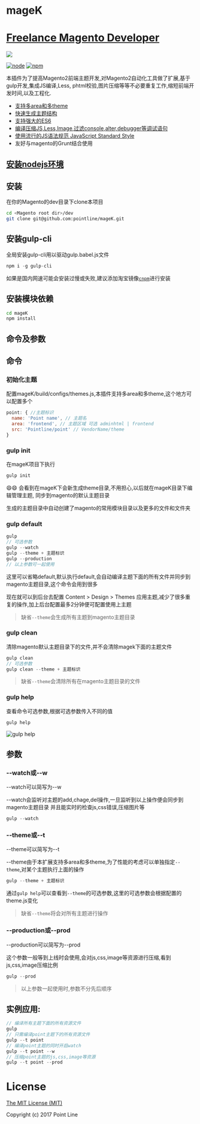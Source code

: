 # mageK
# [Freelance Magento Developer](https://www.phpfreelanceprogrammer.com/magento-programmer.html)
![](./build/static/image/logo.png)

[![node](https://img.shields.io/badge/node-v6.10.2-blue.svg)]() [![npm](https://img.shields.io/npm/l/express.svg)]()

本插件为了提高Magento2前端主题开发,对Magento2自动化工具做了扩展,基于gulp开发,集成JS编译,Less,
phtml校验,图片压缩等等不必要重复工作,缩短前端开发时间,以及工程化.

+ [支持多area和多theme](#moreAreaAndTheme)
+ [快速生成主题结构](#gulpInit)
+ [支持强大的ES6](#Compile)
+ [编译压缩JS,Less,Image,过滤console,alter,debugger等调试语句](#Compile)
+ [使用流行的JS语法规范 JavaScript Standard Style](https://standardjs.com/)
+ 友好与magento的Grunt结合使用

## [安装nodejs环境](https://github.com/creationix/nvm)

## 安装
在你的Magento的dev目录下clone本项目

```bash
cd <Magento root dir>/dev
git clone git@github.com:pointline/mageK.git
```

## 安装gulp-cli
全局安装gulp-cli用以驱动gulp.babel.js文件

```javascript
npm i -g gulp-cli
```

如果是国内网速可能会安装过慢或失败,建议添加淘宝镜像[`cnpm`](https://npm.taobao.org/)进行安装

## 安装模块依赖

```bash
cd mageK
npm install
```

## 命令及参数
## 命令

<a href="moreAreaAndTheme"></a>
### 初始化主题
配置mageK/build/configs/themes.js,本插件支持多area和多theme,这个地方可以配置多个

```javascript
point: { //主题标识
  name: 'Point name', // 主题名
  area: 'frontend', // 主题区域 可选 adminhtml | frontend
  src: 'Pointline/point' // VendorName/theme
}
```

<a href="#gulpInit"></a>
### gulp init
在mageK项目下执行

```javascript
gulp init
```

😄😄 会看到在mageK下会新生成theme目录,不用担心,以后就在mageK目录下编辑管理主题,
同步到magento的默认主题目录

生成的主题目录中自动创建了magento的常用模块目录以及更多的文件和文件夹

<a href="Compile"></a>
### gulp default

```javascript
gulp
// 可选参数
gulp --watch
gulp --theme + 主题标识
gulp --production
// 以上参数可一起使用
```

这里可以省略default,默认执行default,会自动编译主题下面的所有文件并同步到magento主题目录,这个命令会用到很多

现在就可以到后台去配置 Content > Design > Themes 应用主题,减少了很多重复的操作,加上后台配置最多2分钟便可配置使用上主题

> 缺省`--theme`会生成所有主题到magento主题目录

### gulp clean
清除magento默认主题目录下的文件,并不会清除magek下面的主题文件

```javascript
gulp clean
// 可选参数
gulp clean --theme + 主题标识
```

> 缺省`--theme`会清除所有在magento主题目录的文件

### gulp help
查看命令可选参数,根据可选参数传入不同的值

```javascript
gulp help
```

![gulp help](./build/static/image/gulp_help.png)

## 参数
### --watch或--w
--watch可以简写为--w

--watch会监听对主题的add,chage,del操作,一旦监听到以上操作便会同步到magento主题目录
并且能实时的检查js,css错误,压缩图片等

```javascript
gulp --watch
```

### --theme或--t
--theme可以简写为--t

--theme由于本扩展支持多area和多theme,为了性能的考虑可以单独指定`--theme`,对某个主题执行上面的操作

```javascript
gulp --theme + 主题标识
```

通过`gulp help`可以查看到`--theme`的可选参数,这里的可选参数会根据配置的theme.js变化

> 缺省`--theme`将会对所有主题进行操作

### --production或--prod
--production可以简写为--prod

这个参数一般等到上线时会使用,会对js,css,image等资源进行压缩,看到js,css,image压缩比例

```javascript
gulp --prod
```

> 以上参数一起使用时,参数不分先后顺序

## 实例应用:

```javascript
// 编译所有主题下面的所有资源文件
gulp
// 只需编译point主题下的所有资源文件
gulp --t point
// 编译point主题的同时开启watch
gulp --t point --w
// 压缩point主题的js,css,image等资源
gulp --t point --prod
```

# License
[The MIT License (MIT)](./LICENSE)

Copyright (c) 2017 Point Line
